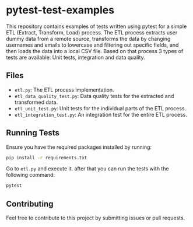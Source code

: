 # pytest-test-examples

This repository contains examples of tests written using pytest for a simple ETL (Extract, Transform, Load) process. The ETL process extracts user dummy data from a remote source, transforms the data by changing usernames and emails to lowercase and filtering out specific fields, and then loads the data into a local CSV file. Based on that process 3 types of tests are available: Unit tests, integration and data quality.

## Files

- `etl.py`: The ETL process implementation.
- `etl_data_quality_test.py`: Data quality tests for the extracted and transformed data.
- `etl_unit_test.py`: Unit tests for the individual parts of the ETL process.
- `etl_integration_test.py`: An integration test for the entire ETL process.

## Running Tests

Ensure you have the required packages installed by running:

```bash
pip install -r requirements.txt
```

Go to `etl.py` and execute it.
after that you can run the tests with the following command:

```bash
pytest
```

## Contributing

Feel free to contribute to this project by submitting issues or pull requests.
